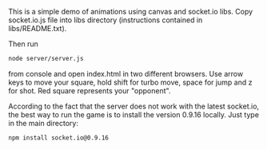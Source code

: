 This is a simple demo of animations using canvas and socket.io libs. Copy socket.io.js file into
libs directory (instructions contained in libs/README.txt).

Then run
```bash
node server/server.js
```
from console and open index.html in two different browsers.
Use arrow keys to move your square, hold shift for turbo move, space for jump and
z for shot. Red square represents your "opponent".

According to the fact that the server does not work with the latest socket.io, the best way to run the game is to install the version 0.9.16 locally. Just type
in the main directory:

```bash
npm install socket.io@0.9.16
```
